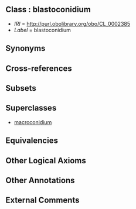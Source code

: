
## Class : blastoconidium

 * *IRI* = http://purl.obolibrary.org/obo/CL_0002385
 * *Label* = blastoconidium

## Synonyms


## Cross-references


## Subsets


## Superclasses

 * [macroconidium](../../CL/06/CL_0000606.md)

## Equivalencies


## Other Logical Axioms


## Other Annotations


## External Comments

